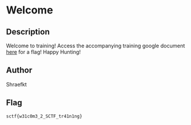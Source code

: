 # Welcome

## Description

Welcome to training! Access the accompanying training google document [here](https://docs.google.com/document/d/1XOK_5Y6UB_qDsWUamHrE7bXUem8MfA1Oh0bdf0S7SI4/edit?usp=sharing) for a flag! Happy Hunting!

## Author

Shraefkt

## Flag

`sctf{w31c0m3_2_SCTF_tr41n1ng}`
